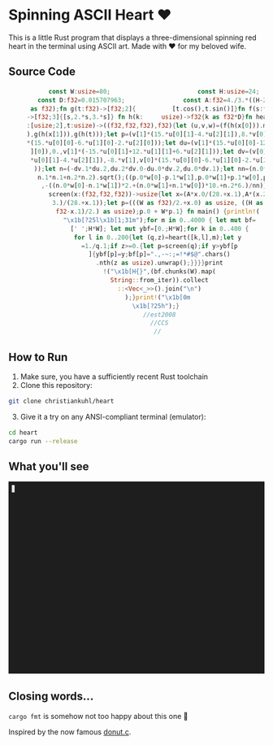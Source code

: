 # Spinning ASCII Heart ❤️

This is a little Rust program that displays a three-dimensional spinning red heart in the terminal using ASCII art. Made with ❤️ for my beloved wife.

## Source Code

```rust
           const W:usize=80;                        const H:usize=24;
        const D:f32=0.015707963;                const A:f32=4./3.*((H-2)
      as f32);fn g(t:f32)->[f32;2]{          [t.cos(),t.sin()]}fn f(s:f32)
     ->[f32;3]{[s,2.*s,3.*s]} fn h(k:     usize)->f32{k as f32*D}fn heart(x
     :[usize;2],t:usize)->((f32,f32,f32),f32){let (u,v,w)=(f(h(x[0])).map(g
     ),g(h(x[1])),g(h(t)));let p=(v[1]*(15.*u[0][1]-4.*u[2][1]),8.*v[0],v[1]
     *(15.*u[0][0]-6.*u[1][0]-2.*u[2][0]));let du=(v[1]*(15.*u[0][0]-12.*u[2
      ][0]),0.,v[1]*(-15.*u[0][1]+12.*u[1][1]+6.*u[2][1]));let dv=(v[0]*(15.
      *u[0][1]-4.*u[2][1]),-8.*v[1],v[0]*(15.*u[0][0]-6.*u[1][0]-2.*u[2][0]
       ));let n=(-dv.1*du.2,du.2*dv.0-du.0*dv.2,du.0*dv.1);let nn=(n.0*n.0+
        n.1*n.1+n.2*n.2).sqrt();((p.0*w[0]-p.1*w[1],p.0*w[1]+p.1*w[0],p.2)
         ,-((n.0*w[0]-n.1*w[1])*2.+(n.0*w[1]+n.1*w[0])*10.+n.2*6.)/nn)}fn
           screen(x:(f32,f32,f32))->usize{let x=(A*x.0/(28.+x.1),A*(x.2+
            3.)/(28.+x.1));let p=(((W as f32)/2.+x.0) as usize, ((H as
             f32-x.1)/2.) as usize);p.0 + W*p.1} fn main() {println!(
               "\x1b[?25l\x1b[1;31m");for m in 0..4000 { let mut bf=
                 [' ';H*W]; let mut ybf=[0.;H*W];for k in 0..400 {
                  for l in 0..200{let (q,z)=heart([k,l],m);let y
                    =1./q.1;if z>=0.{let p=screen(q);if y>ybf[p
                      ]{ybf[p]=y;bf[p]=".,-~:;=!*#$@".chars()
                        .nth(z as usize).unwrap();}}}}print
                          !("\x1b[H{}",(bf.chunks(W).map(
                            String::from_iter)).collect
                              ::<Vec<_>>().join("\n")
                                );}print!("\x1b[0m
                                  \x1b[?25h");}
                                     //est2008
                                       //CCS
                                        //
```

## How to Run

1. Make sure, you have a sufficiently recent Rust toolchain
2. Clone this repository:
```bash
git clone christiankuhl/heart
```
3. Give it a try on any ANSI-compliant terminal (emulator):
```bash
cd heart
cargo run --release
```

## What you'll see

![Spinning ASCII Heart GIF](https://github.com/christiankuhl/heart/blob/23b6110b2ccb6a83811f4b3c0ec615a045aac1b7/recording.gif)


## Closing words...

`cargo fmt` is somehow not too happy about this one :shrug:

Inspired by the now famous [donut.c](https://www.a1k0n.net/2006/09/15/obfuscated-c-donut.html).

